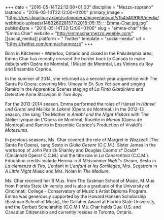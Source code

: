+++
date = "2016-05-14T22:12:00+01:00"
discipline = "Mezzo-soprano"
lastmod = "2016-05-14T22:12:00+01:00"
primary_image = "https://res.cloudinary.com/schmopera/image/upload/v1545409169/media/webhook-uploads/1463260281577/2016-05-15---Emma-Char.jpg.jpg"
publishDate = "2016-05-14T22:12:00+01:00"
slug = "emma-char"
title = "Emma Char"
website = "http://emmacharmezzo.weebly.com/"
[[social_media]]
platform = " Twitter"
template = "social-media"
url = "https://twitter.com/emmacharmezzo"
+++

Born in Kitchener - Waterloo, Ontario and raised in the Philadelphia area, Emma Char has recently crossed the border back to Canada to make debuts with Opéra de Montréal, I Musici de Montréal, Les Violons du Roy and Ensemble Caprice. 

In the summer of 2014, she returned as a second-year apprentice with The Santa Fe Opera; covering Mrs. Umeya in *Dr. Sun Yat-sen* and singing Ramiro in the Apprentice Scenes staging of *La Finta Giardiniera* and Detective Anne Strawson in *Two Boys*.

For the 2013-2014 season, Emma performed the roles of Hänsel in *Hänsel und Gretel* and Mallika in *Lakmé* (Opera de Montreal.) In the 2012-13 season, she sang The Mother in *Amahl and the Night Visitors* with The Atelier lyrique de L'Opera de Montreal, Rosette in *Manon* (Opera de Montreal) and Ramiro in Ensemble Caprice's Production of Vivaldi's *Motezuma*. 

In previous seasons, Ms. Char covered the role of Margret in *Wozzeck* (The Santa Fe Opera), sang Sesto in *Giulio Cesare* (C.C.M.), Sister James in the workshop of John Patrick Shanley and Douglas Cuomo's* Doubt* (Cincinnati Opera/ C.C.M.) and the title role in *La Cenerentola* (C.C.M.).  Education credits include Hermia in *A Midsummer Night's Dream*, Sesto in *La clemenza di Tito*, L'enfant in *L'enfant et les Sortiléges*, Mrs. Segstrom in *A Little Night Music* and Mrs. Nolan in *The Medium*. 

Ms. Char received her B.Mus. from The Eastman School of Music, M.Mus. from Florida State University and is also a graduate of the University of Cincinnati, College - Conservatory of Music's Artist Diploma Program. Emma was generously supported by the Howard Hansen Scholarship (Eastman School of Music),  the Gallaher Award at Florida State University, and the Corbett Scholarship (C.C.M.) Ms. Char holds Dual U.S. and Canadian Citizenship and currently resides in Toronto, Ontario. 
